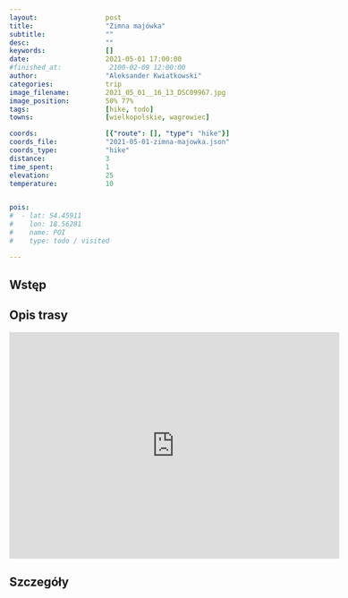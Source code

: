 ```yaml
---
layout:                 post
title:                  "Zimna majówka"
subtitle:               ""
desc:                   ""
keywords:               []
date:                   2021-05-01 17:00:00
#finished_at:            2100-02-09 12:00:00
author:                 "Aleksander Kwiatkowski"
categories:             trip
image_filename:         2021_05_01__16_13_DSC09967.jpg
image_position:         50% 77%
tags:                   [hike, todo]
towns:                  [wielkopolskie, wagrowiec]

coords:                 [{"route": [], "type": "hike"}]
coords_file:            "2021-05-01-zimna-majowka.json"
coords_type:            "hike"
distance:               3
time_spent:             1
elevation:              25
temperature:            10


pois:
#  - lat: 54.45911
#    lon: 18.56281
#    name: POI
#    type: todo / visited

---
```



## Wstęp

## Opis trasy

<iframe height='405' width='590' frameborder='0' allowtransparency='true' scrolling='no' src='https://www.strava.com/activities/5256081278/embed/8a074e3f6fdca5172e68993bd889cc90d4826707'></iframe>

## Szczegóły
